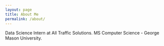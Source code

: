 ```yaml
---
layout: page
title: About Me
permalink: /about/
---
```



Data Science Intern at All Traffic Solutions. 
MS Computer Science - George Mason University.